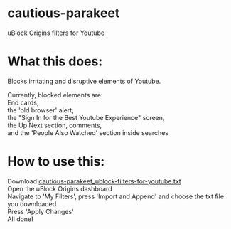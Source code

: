 # cautious-parakeet
uBlock Origins filters for Youtube

# What this does:
Blocks irritating and disruptive elements of Youtube. 

Currently, blocked elements are:
<br />End cards, 
<br />the 'old browser' alert, 
<br />the "Sign In for the Best Youtube Experience" screen, 
<br />the Up Next section, comments, 
<br />and the 'People Also Watched' section inside searches

# How to use this:
<p>Download <a href="https://github.com/Jellybean-Sandwich/cautious-parakeet/releases/latest">cautious-parakeet_ublock-filters-for-youtube.txt</a>
<br />Open the uBlock Origins dashboard
<br />Navigate to 'My Filters', press 'Import and Append' and choose the txt file you downloaded
<br />Press 'Apply Changes'
<br /> All done!</p>
